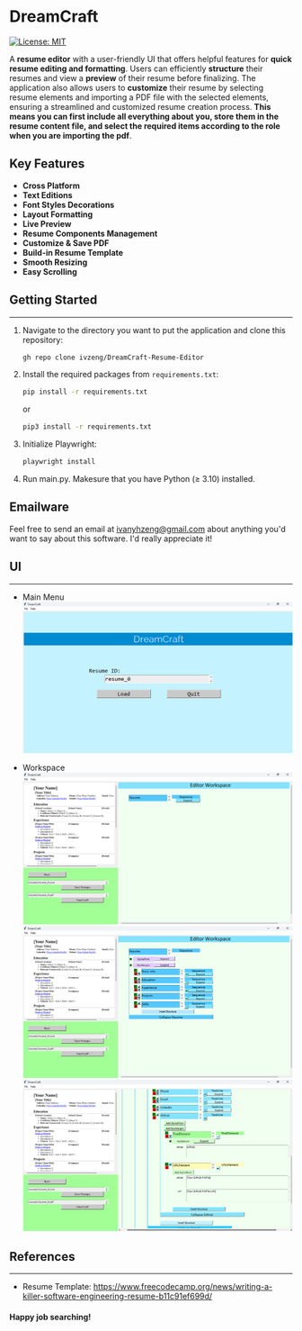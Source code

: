 # DreamCraft
[![License: MIT](https://img.shields.io/badge/License-MIT-yellow.svg)](https://opensource.org/licenses/MIT)

A <b>resume editor</b> with a user-friendly UI that offers helpful features for <b>quick resume editing and formatting</b>. Users can efficiently <b>structure</b> their resumes and view a <b>preview</b> of their resume before finalizing. The application also allows users to <b>customize</b> their resume by selecting resume elements and importing a PDF file with the selected elements, ensuring a streamlined and customized resume creation process. <b>This means you can first include all everything about you, store them in the resume content file, and select the required items according to the role when you are importing the pdf</b>.

## Key Features
- <b>Cross Platform </b>
- <b>Text Editions</b>
- <b>Font Styles Decorations</b>
- <b>Layout Formatting</b>
- <b>Live Preview</b>
- <b>Resume Components Management</b>
- <b>Customize & Save PDF</b>
- <b>Build-in Resume Template</b>
- <b>Smooth Resizing </b>
- <b>Easy Scrolling</b>



## Getting Started
---
1. Navigate to the directory you want to put the application and clone this repository:
    ```bash
    gh repo clone ivzeng/DreamCraft-Resume-Editor
    ```

2. Install the required packages from `requirements.txt`:
    ```bash
    pip install -r requirements.txt
    ```
    or
    ```bash
    pip3 install -r requirements.txt
    ```
2. Initialize Playwright:
    ```bash
    playwright install
    ```
4. Run main.py. Makesure that you have Python ($\ge$ 3.10) installed.


## Emailware
Feel free to send an email at ivanyhzeng@gmail.com about anything you'd want to say about this software. I'd really appreciate it!


## UI
---
- Main Menu
    ![](demo/screenshot/front_1.png)

- Workspace
    ![](demo/screenshot/workspace_1.png)
    ![](demo/screenshot/workspace_2.png)
    ![](demo/screenshot/workspace_3.png)

## References
---
- Resume Template: https://www.freecodecamp.org/news/writing-a-killer-software-engineering-resume-b11c91ef699d/


#### Happy job searching!